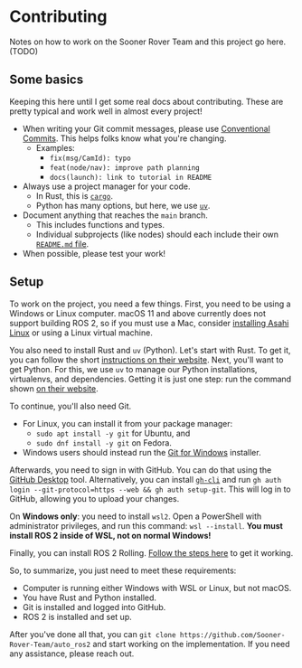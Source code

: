 # Contributing

Notes on how to work on the Sooner Rover Team and this project go here. (TODO)

## Some basics

Keeping this here until I get some real docs about contributing. These are pretty typical and work well in almost every project!

- When writing your Git commit messages, please use [Conventional Commits](https://www.conventionalcommits.org/en/v1.0.0/). This helps folks know what you're changing.
  - Examples:
    - `fix(msg/CamId): typo`
    - `feat(node/nav): improve path planning`
    - `docs(launch): link to tutorial in README`
- Always use a project manager for your code.
  - In Rust, this is [`cargo`](https://doc.rust-lang.org/cargo/getting-started/installation.html).
  - Python has many options, but here, we use [`uv`](https://docs.astral.sh/uv/).
- Document anything that reaches the `main` branch.
  - This includes functions and types.
  - Individual subprojects (like nodes) should each include their own [`README.md` file](https://en.wikipedia.org/wiki/README).
- When possible, please test your work!

## Setup

To work on the project, you need a few things. First, you need to be using a Windows or Linux computer. macOS 11 and above currently does not support building ROS 2, so if you must use a Mac, consider [installing Asahi Linux](https://asahilinux.org/) or using a Linux virtual machine.

You also need to install Rust and `uv` (Python). Let's start with Rust. To get it, you can follow the short [instructions on their website](https://rustup.rs/). Next, you'll want to get Python. For this, we use `uv` to manage our Python installations, virtualenvs, and dependencies. Getting it is just one step: run the command shown [on their website](https://docs.astral.sh/uv/).

To continue, you'll also need Git.

- For Linux, you can install it from your package manager:
  - `sudo apt install -y git` for Ubuntu, and
  - `sudo dnf install -y git` on Fedora.
- Windows users should instead run the [Git for Windows](https://gitforwindows.org/) installer.

Afterwards, you need to sign in with GitHub. You can do that using the [GitHub Desktop](https://github.com/desktop/desktop?tab=readme-ov-file#where-can-i-get-it) tool. Alternatively, you can install [`gh-cli`](https://github.com/cli/cli/blob/trunk/docs/install_linux.md#fedora-centos-red-hat-enterprise-linux-dnf5) and run `gh auth login --git-protocol=https --web && gh auth setup-git`. This will log in to GitHub, allowing you to upload your changes.

On **Windows only**: you need to install `wsl2`. Open a PowerShell with administrator privileges, and run this command: `wsl --install`. **You must install ROS 2 inside of WSL, not on normal Windows!**

Finally, you can install ROS 2 Rolling. [Follow the steps here](https://docs.ros.org/en/rolling/Installation/Alternatives/Ubuntu-Development-Setup.html) to get it working.

So, to summarize, you just need to meet these requirements:

- Computer is running either Windows with WSL or Linux, but not macOS.
- You have Rust and Python installed.
- Git is installed and logged into GitHub.
- ROS 2 is installed and set up.

After you've done all that, you can `git clone https://github.com/Sooner-Rover-Team/auto_ros2` and start working on the implementation. If you need any assistance, please reach out.
